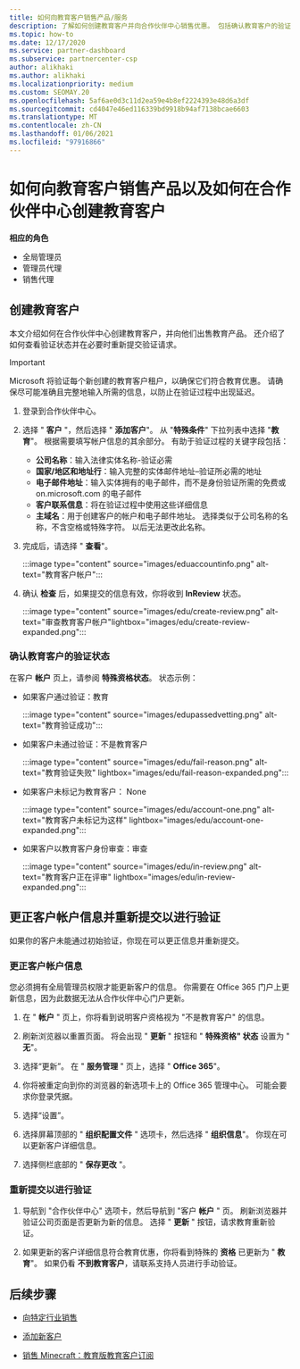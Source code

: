 ```yaml
---
title: 如何向教育客户销售产品/服务
description: 了解如何创建教育客户并向合作伙伴中心销售优惠。 包括确认教育客户的验证状态。
ms.topic: how-to
ms.date: 12/17/2020
ms.service: partner-dashboard
ms.subservice: partnercenter-csp
author: alikhaki
ms.author: alikhaki
ms.localizationpriority: medium
ms.custom: SEOMAY.20
ms.openlocfilehash: 5af6ae0d3c11d2ea59e4b8ef2224393e48d6a3df
ms.sourcegitcommit: cd4047e46ed116339bd9918b94af7138bcae6603
ms.translationtype: MT
ms.contentlocale: zh-CN
ms.lasthandoff: 01/06/2021
ms.locfileid: "97916866"
---
```

# <a name="how-to-sell-offers-to-education-customers-and-how-to-create-an-education-customer-in-partner-center"></a>如何向教育客户销售产品以及如何在合作伙伴中心创建教育客户


**相应的角色**

- 全局管理员
- 管理员代理
- 销售代理

## <a name="create-an-education-customer"></a>创建教育客户

本文介绍如何在合作伙伴中心创建教育客户，并向他们出售教育产品。 还介绍了如何查看验证状态并在必要时重新提交验证请求。

> [!IMPORTANT]
> Microsoft 将验证每个新创建的教育客户租户，以确保它们符合教育优惠。  请确保尽可能准确且完整地输入所需的信息，以防止在验证过程中出现延迟。

1. 登录到合作伙伴中心。

2. 选择 " **客户** "，然后选择 " **添加客户**"。 从 "**特殊条件**" 下拉列表中选择 "**教育**"。  根据需要填写帐户信息的其余部分。  有助于验证过程的关键字段包括：

   - **公司名称**：输入法律实体名称-验证必需
   - **国家/地区和地址行**：输入完整的实体邮件地址–验证所必需的地址
   - **电子邮件地址**：输入实体拥有的电子邮件，而不是身份验证所需的免费或 on.microsoft.com 的电子邮件
   - **客户联系信息**：将在验证过程中使用这些详细信息
   - **主域名**：用于创建客户的帐户和电子邮件地址。  选择类似于公司名称的名称，不含空格或特殊字符。  以后无法更改此名称。

3. 完成后，请选择 " **查看**"。

   :::image type="content" source="images/eduaccountinfo.png" alt-text="教育客户帐户":::

4. 确认 **检查** 后，如果提交的信息有效，你将收到 **InReview** 状态。 

    :::image type="content" source="images/edu/create-review.png" alt-text="审查教育客户帐户"lightbox="images/edu/create-review-expanded.png":::

### <a name="confirm-your-education-customers-verification-status"></a>确认教育客户的验证状态

在客户 **帐户** 页上，请参阅 **特殊资格状态**。
状态示例：

- 如果客户通过验证：教育

   :::image type="content" source="images/edupassedvetting.png" alt-text="教育验证成功":::

- 如果客户未通过验证：不是教育客户

   :::image type="content" source="images/edu/fail-reason.png" alt-text="教育验证失败" lightbox="images/edu/fail-reason-expanded.png":::

- 如果客户未标记为教育客户： None

   :::image type="content" source="images/edu/account-one.png" alt-text="教育客户未标记为这样" lightbox="images/edu/account-one-expanded.png":::

- 如果客户以教育客户身份审查：审查

    :::image type="content" source="images/edu/in-review.png" alt-text="教育客户正在评审" lightbox="images/edu/in-review-expanded.png":::

## <a name="correct-the-customer-account-info-and-resubmit-for-verification"></a>更正客户帐户信息并重新提交以进行验证

如果你的客户未能通过初始验证，你现在可以更正信息并重新提交。

### <a name="correct-the-customer-account-information"></a>更正客户帐户信息

您必须拥有全局管理员权限才能更新客户的信息。 你需要在 Office 365 门户上更新信息，因为此数据无法从合作伙伴中心门户更新。

1. 在 " **帐户** " 页上，你将看到说明客户资格视为 "不是教育客户" 的信息。

2. 刷新浏览器以重置页面。 将会出现 " **更新** " 按钮和 " **特殊资格" 状态** 设置为 " **无**"。

3. 选择“更新”。 在 " **服务管理** " 页上，选择 " **Office 365**"。

4. 你将被重定向到你的浏览器的新选项卡上的 Office 365 管理中心。 可能会要求你登录凭据。

5. 选择“设置”。

6. 选择屏幕顶部的 " **组织配置文件** " 选项卡，然后选择 " **组织信息**"。 你现在可以更新客户详细信息。

7. 选择侧栏底部的 " **保存更改** "。  

### <a name="resubmit-for-verification"></a>重新提交以进行验证

1. 导航到 "合作伙伴中心" 选项卡，然后导航到 "客户 **帐户** " 页。 刷新浏览器并验证公司页面是否更新为新的信息。 选择 " **更新** " 按钮，请求教育重新验证。

2. 如果更新的客户详细信息符合教育优惠，你将看到特殊的 **资格** 已更新为 " **教育**"。 如果仍看 **不到教育客户**，请联系支持人员进行手动验证。

## <a name="next-steps"></a>后续步骤

- [向特定行业销售](get-special-pricing-for-offers.md)

- [添加新客户](add-a-new-customer.md)

- [销售 Minecraft：教育版教育客户订阅](minecraft-subscriptions.md)
